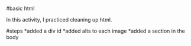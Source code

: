 #basic html

In this activity, I practiced cleaning up html.

#steps
*added a div id
*added alts to each image
*added a section in the body
